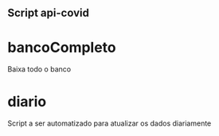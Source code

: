 ## Script api-covid

# bancoCompleto

Baixa todo o banco

# diario

Script a ser automatizado para atualizar os dados diariamente